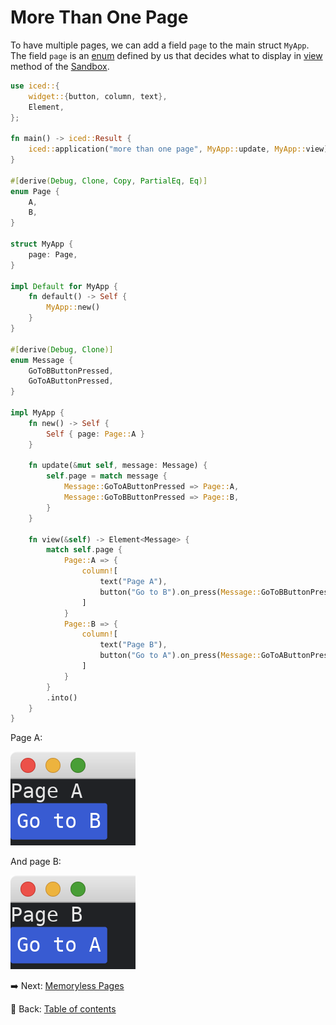 # More Than One Page

To have multiple pages, we can add a field `page` to the main struct `MyApp`.
The field `page` is an [enum](https://doc.rust-lang.org/std/keyword.enum.html) defined by us that decides what to display in [view](https://docs.rs/iced/0.12.1/iced/trait.Sandbox.html#tymethod.view) method of the [Sandbox](https://docs.rs/iced/0.12.1/iced/trait.Sandbox.html).

```rust
use iced::{
    widget::{button, column, text},
    Element,
};

fn main() -> iced::Result {
    iced::application("more than one page", MyApp::update, MyApp::view).run()
}

#[derive(Debug, Clone, Copy, PartialEq, Eq)]
enum Page {
    A,
    B,
}

struct MyApp {
    page: Page,
}

impl Default for MyApp {
    fn default() -> Self {
        MyApp::new()
    }
}

#[derive(Debug, Clone)]
enum Message {
    GoToBButtonPressed,
    GoToAButtonPressed,
}

impl MyApp {
    fn new() -> Self {
        Self { page: Page::A }
    }

    fn update(&mut self, message: Message) {
        self.page = match message {
            Message::GoToAButtonPressed => Page::A,
            Message::GoToBButtonPressed => Page::B,
        }
    }

    fn view(&self) -> Element<Message> {
        match self.page {
            Page::A => {
                column![
                    text("Page A"),
                    button("Go to B").on_press(Message::GoToBButtonPressed),
                ]
            }
            Page::B => {
                column![
                    text("Page B"),
                    button("Go to A").on_press(Message::GoToAButtonPressed),
                ]
            }
        }
        .into()
    }
}
```

Page A:

![Page A](./pic/more_than_one_page_a.png)

And page B:

![Page B](./pic/more_than_one_page_b.png)

:arrow_right:  Next: [Memoryless Pages](./memoryless_pages.md)

:blue_book: Back: [Table of contents](./../README.md)
